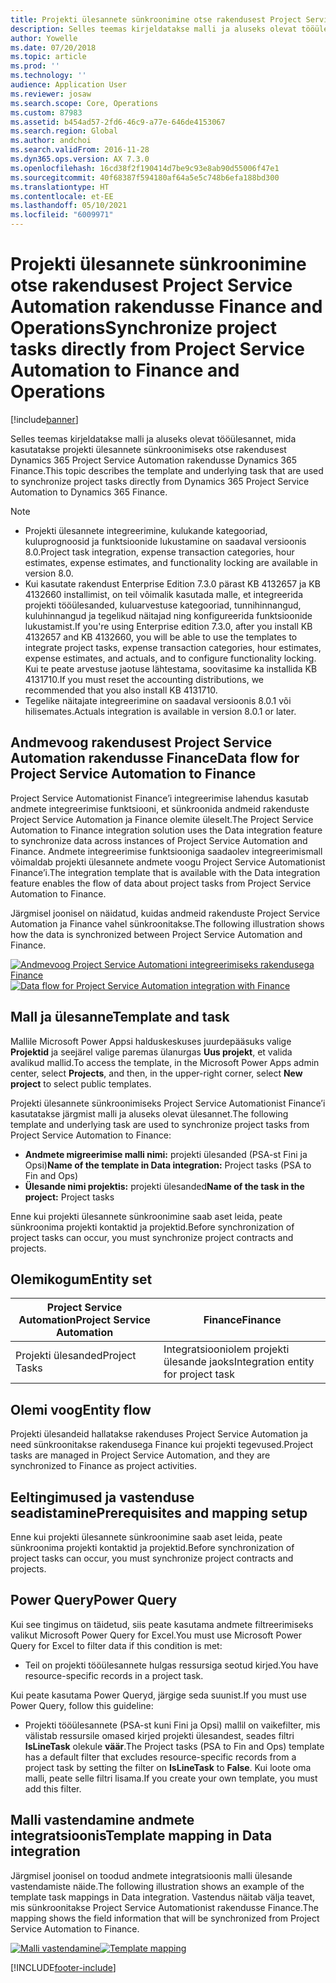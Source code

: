 ```yaml
---
title: Projekti ülesannete sünkroonimine otse rakendusest Project Service Automation rakendusse Finance and Operations
description: Selles teemas kirjeldatakse malli ja aluseks olevat tööülesannet, mida kasutatakse projekti ülesannete sünkroonimiseks otse rakendusest Microsoft Dynamics 365 Project Service Automation rakendusse Dynamics 365 Finance.
author: Yowelle
ms.date: 07/20/2018
ms.topic: article
ms.prod: ''
ms.technology: ''
audience: Application User
ms.reviewer: josaw
ms.search.scope: Core, Operations
ms.custom: 87983
ms.assetid: b454ad57-2fd6-46c9-a77e-646de4153067
ms.search.region: Global
ms.author: andchoi
ms.search.validFrom: 2016-11-28
ms.dyn365.ops.version: AX 7.3.0
ms.openlocfilehash: 16cd38f2f190414d7be9c93e8ab90d55006f47e1
ms.sourcegitcommit: 40f68387f594180af64a5e5c748b6efa188bd300
ms.translationtype: HT
ms.contentlocale: et-EE
ms.lasthandoff: 05/10/2021
ms.locfileid: "6009971"
---
```

# <a name="synchronize-project-tasks-directly-from-project-service-automation-to-finance-and-operations"></a><span data-ttu-id="ba9b1-103">Projekti ülesannete sünkroonimine otse rakendusest Project Service Automation rakendusse Finance and Operations</span><span class="sxs-lookup"><span data-stu-id="ba9b1-103">Synchronize project tasks directly from Project Service Automation to Finance and Operations</span></span>

[!include[banner](../includes/banner.md)]

<span data-ttu-id="ba9b1-104">Selles teemas kirjeldatakse malli ja aluseks olevat tööülesannet, mida kasutatakse projekti ülesannete sünkroonimiseks otse rakendusest Dynamics 365 Project Service Automation rakendusse Dynamics 365 Finance.</span><span class="sxs-lookup"><span data-stu-id="ba9b1-104">This topic describes the template and underlying task that are used to synchronize project tasks directly from Dynamics 365 Project Service Automation to Dynamics 365 Finance.</span></span>

> [!NOTE]
> - <span data-ttu-id="ba9b1-105">Projekti ülesannete integreerimine, kulukande kategooriad, kuluprognoosid ja funktsioonide lukustamine on saadaval versioonis 8.0.</span><span class="sxs-lookup"><span data-stu-id="ba9b1-105">Project task integration, expense transaction categories, hour estimates, expense estimates, and functionality locking are available in version 8.0.</span></span>
> - <span data-ttu-id="ba9b1-106">Kui kasutate rakendust Enterprise Edition 7.3.0 pärast KB 4132657 ja KB 4132660 installimist, on teil võimalik kasutada malle, et integreerida projekti tööülesanded, kuluarvestuse kategooriad, tunnihinnangud, kuluhinnangud ja tegelikud näitajad ning konfigureerida funktsioonide lukustamist.</span><span class="sxs-lookup"><span data-stu-id="ba9b1-106">If you're using Enterprise edition 7.3.0, after you install KB 4132657 and KB 4132660, you will be able to use the templates to integrate project tasks, expense transaction categories, hour estimates, expense estimates, and actuals, and to configure functionality locking.</span></span> <span data-ttu-id="ba9b1-107">Kui te peate arvestuse jaotuse lähtestama, soovitasime ka installida KB 4131710.</span><span class="sxs-lookup"><span data-stu-id="ba9b1-107">If you must reset the accounting distributions, we recommended that you also install KB 4131710.</span></span>
> - <span data-ttu-id="ba9b1-108">Tegelike näitajate integreerimine on saadaval versioonis 8.0.1 või hilisemates.</span><span class="sxs-lookup"><span data-stu-id="ba9b1-108">Actuals integration is available in version 8.0.1 or later.</span></span>

## <a name="data-flow-for-project-service-automation-to-finance"></a><span data-ttu-id="ba9b1-109">Andmevoog rakendusest Project Service Automation rakendusse Finance</span><span class="sxs-lookup"><span data-stu-id="ba9b1-109">Data flow for Project Service Automation to Finance</span></span>

<span data-ttu-id="ba9b1-110">Project Service Automationist Finance’i integreerimise lahendus kasutab andmete integreerimise funktsiooni, et sünkroonida andmeid rakenduste Project Service Automation ja Finance olemite üleselt.</span><span class="sxs-lookup"><span data-stu-id="ba9b1-110">The Project Service Automation to Finance integration solution uses the Data integration feature to synchronize data across instances of Project Service Automation and Finance.</span></span> <span data-ttu-id="ba9b1-111">Andmete integreerimise funktsiooniga saadaolev integreerimismall võimaldab projekti ülesannete andmete voogu Project Service Automationist Finance’i.</span><span class="sxs-lookup"><span data-stu-id="ba9b1-111">The integration template that is available with the Data integration feature enables the flow of data about project tasks from Project Service Automation to Finance.</span></span>

<span data-ttu-id="ba9b1-112">Järgmisel joonisel on näidatud, kuidas andmeid rakenduste Project Service Automation ja Finance vahel sünkroonitakse.</span><span class="sxs-lookup"><span data-stu-id="ba9b1-112">The following illustration shows how the data is synchronized between Project Service Automation and Finance.</span></span>

<span data-ttu-id="ba9b1-113">[![Andmevoog Project Service Automationi integreerimiseks rakendusega Finance](./media/ProjectTasksFlow.png)](./media/ProjectTasksFlow.png)</span><span class="sxs-lookup"><span data-stu-id="ba9b1-113">[![Data flow for Project Service Automation integration with Finance](./media/ProjectTasksFlow.png)](./media/ProjectTasksFlow.png)</span></span>

## <a name="template-and-task"></a><span data-ttu-id="ba9b1-114">Mall ja ülesanne</span><span class="sxs-lookup"><span data-stu-id="ba9b1-114">Template and task</span></span>

<span data-ttu-id="ba9b1-115">Mallile Microsoft Power Appsi halduskeskuses juurdepääsuks valige **Projektid** ja seejärel valige paremas ülanurgas **Uus projekt**, et valida avalikud mallid.</span><span class="sxs-lookup"><span data-stu-id="ba9b1-115">To access the template, in the Microsoft Power Apps admin center, select **Projects**, and then, in the upper-right corner, select **New project** to select public templates.</span></span>

<span data-ttu-id="ba9b1-116">Projekti ülesannete sünkroonimiseks Project Service Automationist Finance’i kasutatakse järgmist malli ja aluseks olevat ülesannet.</span><span class="sxs-lookup"><span data-stu-id="ba9b1-116">The following template and underlying task are used to synchronize project tasks from Project Service Automation to Finance:</span></span>

- <span data-ttu-id="ba9b1-117">**Andmete migreerimise malli nimi:** projekti ülesanded (PSA-st Fini ja Opsi)</span><span class="sxs-lookup"><span data-stu-id="ba9b1-117">**Name of the template in Data integration:** Project tasks (PSA to Fin and Ops)</span></span>
- <span data-ttu-id="ba9b1-118">**Ülesande nimi projektis:** projekti ülesanded</span><span class="sxs-lookup"><span data-stu-id="ba9b1-118">**Name of the task in the project:** Project tasks</span></span>

<span data-ttu-id="ba9b1-119">Enne kui projekti ülesannete sünkroonimine saab aset leida, peate sünkroonima projekti kontaktid ja projektid.</span><span class="sxs-lookup"><span data-stu-id="ba9b1-119">Before synchronization of project tasks can occur, you must synchronize project contracts and projects.</span></span>

## <a name="entity-set"></a><span data-ttu-id="ba9b1-120">Olemikogum</span><span class="sxs-lookup"><span data-stu-id="ba9b1-120">Entity set</span></span>

| <span data-ttu-id="ba9b1-121">Project Service Automation</span><span class="sxs-lookup"><span data-stu-id="ba9b1-121">Project Service Automation</span></span> | <span data-ttu-id="ba9b1-122">Finance</span><span class="sxs-lookup"><span data-stu-id="ba9b1-122">Finance</span></span>                             |
|----------------------------|-------------------------------------|
| <span data-ttu-id="ba9b1-123">Projekti ülesanded</span><span class="sxs-lookup"><span data-stu-id="ba9b1-123">Project Tasks</span></span>              | <span data-ttu-id="ba9b1-124">Integratsiooniolem projekti ülesande jaoks</span><span class="sxs-lookup"><span data-stu-id="ba9b1-124">Integration entity for project task</span></span> |

## <a name="entity-flow"></a><span data-ttu-id="ba9b1-125">Olemi voog</span><span class="sxs-lookup"><span data-stu-id="ba9b1-125">Entity flow</span></span>

<span data-ttu-id="ba9b1-126">Projekti ülesandeid hallatakse rakenduses Project Service Automation ja need sünkroonitakse rakendusega Finance kui projekti tegevused.</span><span class="sxs-lookup"><span data-stu-id="ba9b1-126">Project tasks are managed in Project Service Automation, and they are synchronized to Finance as project activities.</span></span>

## <a name="prerequisites-and-mapping-setup"></a><span data-ttu-id="ba9b1-127">Eeltingimused ja vastenduse seadistamine</span><span class="sxs-lookup"><span data-stu-id="ba9b1-127">Prerequisites and mapping setup</span></span>

<span data-ttu-id="ba9b1-128">Enne kui projekti ülesannete sünkroonimine saab aset leida, peate sünkroonima projekti kontaktid ja projektid.</span><span class="sxs-lookup"><span data-stu-id="ba9b1-128">Before synchronization of project tasks can occur, you must synchronize project contracts and projects.</span></span>

## <a name="power-query"></a><span data-ttu-id="ba9b1-129">Power Query</span><span class="sxs-lookup"><span data-stu-id="ba9b1-129">Power Query</span></span>

<span data-ttu-id="ba9b1-130">Kui see tingimus on täidetud, siis peate kasutama andmete filtreerimiseks valikut Microsoft Power Query for Excel.</span><span class="sxs-lookup"><span data-stu-id="ba9b1-130">You must use Microsoft Power Query for Excel to filter data if this condition is met:</span></span>

- <span data-ttu-id="ba9b1-131">Teil on projekti tööülesannete hulgas ressursiga seotud kirjed.</span><span class="sxs-lookup"><span data-stu-id="ba9b1-131">You have resource-specific records in a project task.</span></span>

<span data-ttu-id="ba9b1-132">Kui peate kasutama Power Queryd, järgige seda suunist.</span><span class="sxs-lookup"><span data-stu-id="ba9b1-132">If you must use Power Query, follow this guideline:</span></span>

- <span data-ttu-id="ba9b1-133">Projekti tööülesannete (PSA-st kuni Fini ja Opsi) mallil on vaikefilter, mis välistab ressursile omased kirjed projekti ülesandest, seades filtri  **IsLineTask** olekule **väär**.</span><span class="sxs-lookup"><span data-stu-id="ba9b1-133">The Project tasks (PSA to Fin and Ops) template has a default filter that excludes resource-specific records from a project task by setting the filter on **IsLineTask** to **False**.</span></span> <span data-ttu-id="ba9b1-134">Kui loote oma malli, peate selle filtri lisama.</span><span class="sxs-lookup"><span data-stu-id="ba9b1-134">If you create your own template, you must add this filter.</span></span>

## <a name="template-mapping-in-data-integration"></a><span data-ttu-id="ba9b1-135">Malli vastendamine andmete integratsioonis</span><span class="sxs-lookup"><span data-stu-id="ba9b1-135">Template mapping in Data integration</span></span>

<span data-ttu-id="ba9b1-136">Järgmisel joonisel on toodud andmete integratsioonis malli ülesande vastendamiste näide.</span><span class="sxs-lookup"><span data-stu-id="ba9b1-136">The following illustration shows an example of the template task mappings in Data integration.</span></span> <span data-ttu-id="ba9b1-137">Vastendus näitab välja teavet, mis sünkroonitakse Project Service Automationist rakendusse Finance.</span><span class="sxs-lookup"><span data-stu-id="ba9b1-137">The mapping shows the field information that will be synchronized from Project Service Automation to Finance.</span></span>

<span data-ttu-id="ba9b1-138">[![Malli vastendamine](./media/ProjectTasksMapping.png)](./media/ProjectTasksMapping.png)</span><span class="sxs-lookup"><span data-stu-id="ba9b1-138">[![Template mapping](./media/ProjectTasksMapping.png)](./media/ProjectTasksMapping.png)</span></span>


[!INCLUDE[footer-include](../includes/footer-banner.md)]
